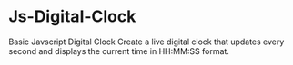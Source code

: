 # Js-Digital-Clock
Basic Javscript Digital Clock
Create a live digital clock that updates every second and displays the current time in HH:MM:SS format.
